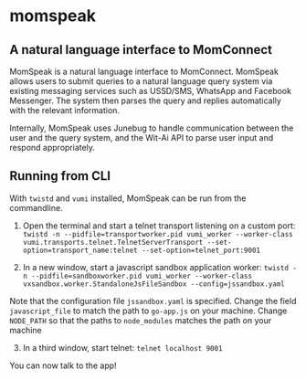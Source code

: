 # momspeak

## A natural language interface to MomConnect

MomSpeak is a natural language interface to MomConnect. MomSpeak allows users to submit queries to a natural language query system via existing messaging services such as USSD/SMS, WhatsApp and Facebook Messenger. The system then parses the query and replies automatically with the relevant information.

Internally, MomSpeak uses Junebug to handle communication between the user and the query system, and the Wit-Ai API to parse user input and respond appropriately.

## Running from CLI

With `twistd` and `vumi` installed, MomSpeak can be run from the commandline.

1. Open the terminal and start a telnet transport listening on a custom port:
	`twistd -n --pidfile=transportworker.pid vumi_worker --worker-class vumi.transports.telnet.TelnetServerTransport --set-option=transport_name:telnet --set-option=telnet_port:9001`

2. In a new window, start a javascript sandbox application worker:
	`twistd -n --pidfile=sandboxworker.pid vumi_worker --worker-class vxsandbox.worker.StandaloneJsFileSandbox --config=jssandbox.yaml`

Note that the configuration file `jssandbox.yaml` is specified. Change the field `javascript_file` to match the path to `go-app.js` on your machine. Change `NODE_PATH` so that the paths to `node_modules` matches the path on your machine

3. In a third window, start telnet:
	`telnet localhost 9001`

You can now talk to the app!
